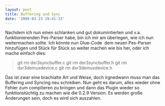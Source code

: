 ```yaml
---
layout: post
title: Buffering und Sync
date: '2009-03-23 19:41:33'
---
```



Nachdem ich nun einen schlanken und gut dokumintierten und v.a. funktionierenden Pes-Parser habe, bin ich
 mir am überlegen, wie ich nun weitermachen sollte. Ich könnte nun Glue-Code  dem neuen Pes-Parser hinzufügen
 und Stück für Stück so weiter machen wie bis her, oder ich mache einfach dies:

> git rm dxr3syncbuffer.c
>  git rm dxr3syncbuffer.h
>  git rm dxr3demuxdevice.c
>  git rm dxr3demuxdevice.h

Das ist zwar eine brachialte Art und Weise, doch irgnedwann muss man das Buffering und Syncing neu schreiben. Nun
 geht es darum, alles wieder ohne Fehler zum compilieren zu bringen und dann das Plugin wieder so funktionstüchtig zu
 machen wie die 0.2.9 Version. Es werden große Änderungen sein, doch es wird sich auszahlen.
